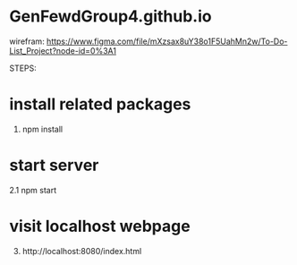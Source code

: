 # GenFewdGroup4.github.io

wirefram:
https://www.figma.com/file/mXzsax8uY38o1F5UahMn2w/To-Do-List_Project?node-id=0%3A1


STEPS:
# install related packages
1. npm install 

# start server
2.1 npm start

# visit localhost webpage
3. http://localhost:8080/index.html